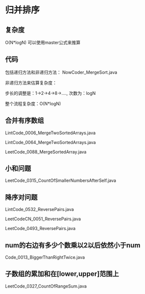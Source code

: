 # 归并排序

## 复杂度

O(N*logN) 可以使用master公式来推算

## 代码

包括递归方法和非递归方法： NowCoder_MergeSort.java

非递归方法来估算复杂度：

步长的调整是：1->2->4->8->...., 次数为：logN

整个流程复杂度：O(N*logN)

## 合并有序数组

LintCode_0006_MergeTwoSortedArrays.java

LintCode_0064_MergeTwoSortedArrays.java

LeetCode_0088_MergeSortedArray.java

## 小和问题

LeetCode_0315_CountOfSmallerNumbersAfterSelf.java

## 降序对问题

LintCode_0532_ReversePairs.java

LeetCodeCN_0051_ReversePairs.java

LeetCode_0493_ReversePairs.java

## num的右边有多少个数乘以2以后依然小于num

Code_0013_BiggerThanRightTwice.java

## 子数组的累加和在[lower,upper]范围上

LeetCode_0327_CountOfRangeSum.java
